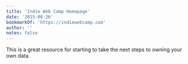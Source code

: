 ```yaml
---
title: 'Indie Web Camp Homepage'
date: '2015-08-26'
bookmarkOf: 'https://indiewebcamp.com'
author: ''
notes: false
---
```


This is a great resource for starting to take the next steps to owning your own data.